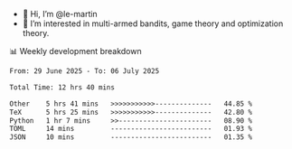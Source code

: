 - 👋 Hi, I’m @le-martin
- 👀 I’m interested in multi-armed bandits, game theory and optimization theory.
<!---- 💞️ I’m looking to collaborate on ...
- 📫 How to reach me ...-->

<!---
Tutorial for using WakaTime stats in GitHub profile: https://github.com/athul/waka-readme
-->

📊 Weekly development breakdown
<!--START_SECTION:waka-->

```txt
From: 29 June 2025 - To: 06 July 2025

Total Time: 12 hrs 40 mins

Other    5 hrs 41 mins   >>>>>>>>>>>--------------   44.85 %
TeX      5 hrs 25 mins   >>>>>>>>>>>--------------   42.80 %
Python   1 hr 7 mins     >>-----------------------   08.90 %
TOML     14 mins         -------------------------   01.93 %
JSON     10 mins         -------------------------   01.35 %
```

<!--END_SECTION:waka-->

<!---
le-martin/le-martin is a ✨ special ✨ repository because its `README.md` (this file) appears on your GitHub profile.
You can click the Preview link to take a look at your changes.
--->
